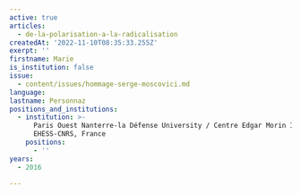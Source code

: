 ```yaml
---
active: true
articles:
  - de-la-polarisation-a-la-radicalisation
createdAt: '2022-11-10T08:35:33.255Z'
exerpt: ''
firstname: Marie
is_institution: false
issue:
  - content/issues/hommage-serge-moscovici.md
language:
lastname: Personnaz
positions_and_institutions:
  - institution: >-
      Paris Ouest Nanterre-la Défense University / Centre Edgar Morin IIAC
      EHESS-CNRS, France
    positions:
      - ''
years:
  - 2016

---
```

